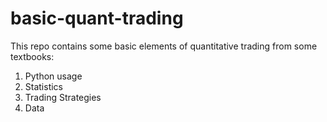# basic-quant-trading
This repo contains some basic elements of quantitative trading from some textbooks:
  1. Python usage
  2. Statistics
  3. Trading Strategies
  4. Data
